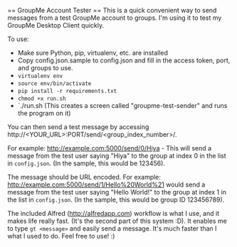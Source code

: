 == GroupMe Account Tester ==
This is a quick convenient way to send messages from a test GroupMe account to groups. I'm using it to test my GroupMe Desktop Client quickly. 

To use:
* Make sure Python, pip, virtualenv, etc. are installed
* Copy config.json.sample to config.json and fill in the access token, port, and groups to use.
* `virtualenv env`
* `source env/bin/activate`
* `pip install -r requirements.txt`
* `chmod +x run.sh`
* `./run.sh (This creates a screen called "groupme-test-sender" and runs the program on it)

You can then send a test message by accessing http://<YOUR_URL>:PORT/send/<group_index_number>/<message>.

For example: http://example.com:5000/send/0/Hiya - This will send a message from the test user saying "Hiya" to the group at index 0 in the list in `config.json`. (In the sample, this would be 123456). 

The message should be URL encoded. For example: http://example.com:5000/send/1/Hello%20World%21 would send a message from the test user saying "Hello World!" to the group at index 1 in the list in `config.json`. (In the sample, this would be group ID 123456789).

The included Alfred (http://alfredapp.com) workflow is what I use, and it makes life really fast. (It's the second part of this system :D). It enables me to type `gt <message>` and easily send a message. It's much faster than I what I used to do. Feel free to use! :)
